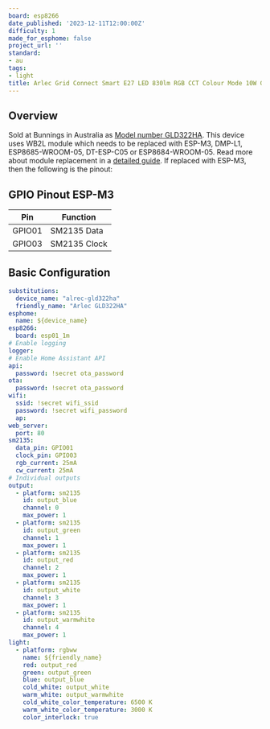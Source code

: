 ```yaml
---
board: esp8266
date_published: '2023-12-11T12:00:00Z'
difficulty: 1
made_for_esphome: false
project_url: ''
standard:
- au
tags:
- light
title: Arlec Grid Connect Smart E27 LED 830lm RGB CCT Colour Mode 10W Globe (GLD322HA)
---
```


## Overview

Sold at Bunnings in Australia as [Model number GLD322HA](https://www.bunnings.com.au/arlec-grid-connect-smart-e27-led-830lm-rgb-cct-colour-mode-10w-globe_p0321374).
This device uses WB2L module which needs to be replaced with ESP-M3, DMP-L1, ESP8685-WROOM-05, DT-ESP-C05 or ESP8684-WROOM-05. Read more about module replacement in a [detailed guide](https://blakadder.com/replace-tuya-cb2l-wb2l-bw2l/).
If replaced with ESP-M3, then the following is the pinout:

## GPIO Pinout ESP-M3

| Pin    | Function              |
| ------ | --------------------- |
| GPIO01 | SM2135 Data           |
| GPIO03 | SM2135 Clock          |

## Basic Configuration

```yaml
substitutions:
  device_name: "alrec-gld322ha"
  friendly_name: "Arlec GLD322HA"
esphome:
  name: ${device_name}
esp8266:
  board: esp01_1m
# Enable logging
logger:
# Enable Home Assistant API
api:
  password: !secret ota_password
ota:
  password: !secret ota_password
wifi:
  ssid: !secret wifi_ssid
  password: !secret wifi_password
  ap:
web_server:
  port: 80
sm2135:
  data_pin: GPIO01
  clock_pin: GPIO03
  rgb_current: 25mA
  cw_current: 25mA  
# Individual outputs
output:
  - platform: sm2135
    id: output_blue
    channel: 0
    max_power: 1
  - platform: sm2135
    id: output_green
    channel: 1
    max_power: 1
  - platform: sm2135
    id: output_red
    channel: 2
    max_power: 1
  - platform: sm2135
    id: output_white
    channel: 3
    max_power: 1
  - platform: sm2135
    id: output_warmwhite
    channel: 4
    max_power: 1
light:
  - platform: rgbww
    name: ${friendly_name}
    red: output_red
    green: output_green
    blue: output_blue
    cold_white: output_white
    warm_white: output_warmwhite
    cold_white_color_temperature: 6500 K
    warm_white_color_temperature: 3000 K
    color_interlock: true
```